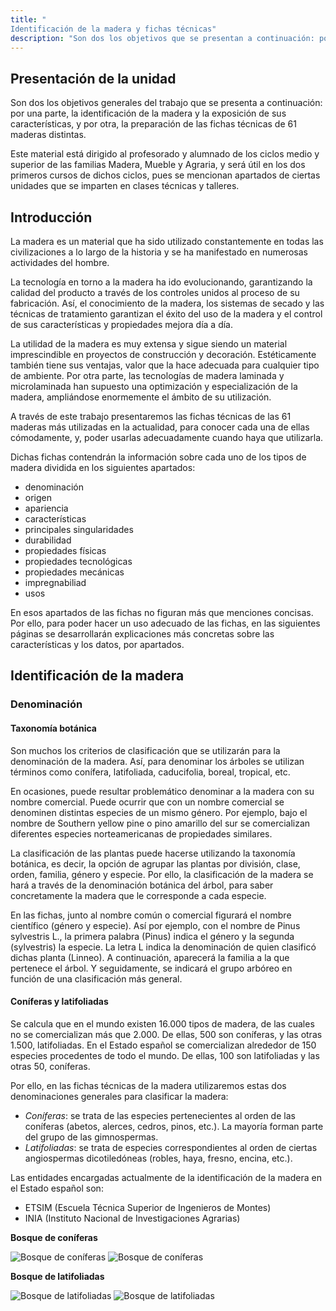 ```yaml
---
title: "
Identificación de la madera y fichas técnicas"
description: "Son dos los objetivos que se presentan a continuación: por una parte, la identificación de la madera y la exposición de las fichas técnicas de 61 maderas distintas."
---
```


## Presentación de la unidad

Son dos los objetivos generales del trabajo que se presenta a continuación: por una parte, la identificación de la madera y la exposición de sus características, y por otra, la preparación de las fichas técnicas de 61 maderas distintas.

Este material está dirigido al profesorado y alumnado de los ciclos medio y superior de las familias Madera, Mueble y Agraria, y será útil en los dos primeros cursos de dichos ciclos, pues se mencionan apartados de ciertas unidades que se imparten en clases técnicas y talleres.

## Introducción

La madera es un material que ha sido utilizado constantemente en todas las civilizaciones a lo largo de la historia y se ha manifestado en numerosas actividades del hombre.

La tecnología en torno a la madera ha ido evolucionando, garantizando la calidad del producto a través de los controles unidos al proceso de su fabricación. Así, el conocimiento de la madera, los sistemas de secado y las técnicas de tratamiento garantizan el éxito del uso de la madera y el control de sus características y propiedades mejora día a día.

La utilidad de la madera es muy extensa y sigue siendo un material imprescindible en proyectos de construcción y decoración. Estéticamente también tiene sus ventajas, valor que la hace adecuada para cualquier tipo de ambiente. Por otra parte, las tecnologías de madera laminada y microlaminada han supuesto una optimización y especialización de la madera, ampliándose enormemente el ámbito de su utilización.

A través de este trabajo presentaremos las fichas técnicas de las 61 maderas más utilizadas en la actualidad, para conocer cada una de ellas cómodamente, y, poder usarlas adecuadamente cuando haya que utilizarla.

Dichas fichas contendrán la información sobre cada uno de los tipos de madera dividida en los siguientes apartados:

- denominación
- origen
- apariencia
- características
- principales singularidades
- durabilidad
- propiedades físicas
- propiedades tecnológicas
- propiedades mecánicas
- impregnabiliad
- usos

En esos apartados de las fichas no figuran más que menciones concisas. Por ello, para poder hacer un uso adecuado de las fichas, en las siguientes páginas se desarrollarán explicaciones más concretas sobre las características y los datos, por apartados.

## Identificación de la madera

### Denominación

#### Taxonomía botánica

Son muchos los criterios de clasificación que se utilizarán para la denominación de la madera. Así, para denominar los árboles se utilizan términos como conífera, latifoliada, caducifolia, boreal, tropical, etc.

En ocasiones, puede resultar problemático denominar a la madera con su nombre comercial. Puede ocurrir que con un nombre comercial se denominen distintas especies de un mismo género. Por ejemplo, bajo el nombre de Southern yellow pine o pino amarillo del sur se comercializan diferentes especies norteamericanas de propiedades similares.

La clasificación de las plantas puede hacerse utilizando la taxonomía botánica, es decir, la opción de agrupar las plantas por división, clase, orden, familia, género y especie. Por ello, la clasificación de la madera se hará a través de la denominación botánica del árbol, para saber concretamente la madera que le corresponde a cada especie.

En las fichas, junto al nombre común o comercial figurará el nombre científico (género y especie). Así por ejemplo, con el nombre de Pinus sylvestris L., la primera palabra (Pinus) indica el género y la segunda (sylvestris) la especie. La letra L indica la denominación de quien clasificó dichas planta (Linneo). A continuación, aparecerá la familia a la que pertenece el árbol. Y seguidamente, se indicará el grupo arbóreo en función de una clasificación más general.

#### Coníferas y latifoliadas

Se calcula que en el mundo existen 16.000 tipos de madera, de las cuales no se comercializan más que 2.000. De ellas, 500 son coníferas, y las otras 1.500, latifoliadas. En el Estado español se comercializan alrededor de 150 especies procedentes de todo el mundo. De ellas, 100 son latifoliadas y las otras 50, coníferas.

Por ello, en las fichas técnicas de la madera utilizaremos estas dos denominaciones generales para clasificar la madera:

- _Coníferas_: se trata de las especies pertenecientes al orden de las coníferas (abetos, alerces, cedros, pinos, etc.). La mayoría forman parte del grupo de las gimnospermas.
- _Latifoliadas_: se trata de especies correspondientes al orden de ciertas angiospermas dicotiledóneas (robles, haya, fresno, encina, etc.).

Las entidades encargadas actualmente de la identificación de la madera en el Estado español son:

- ETSIM (Escuela Técnica Superior de Ingenieros de Montes)
- INIA (Instituto Nacional de Investigaciones Agrarias)

**Bosque de coníferas**

![Bosque de coníferas](/assets/2_1.jpg)
![Bosque de coníferas](/assets/2_2.jpg)

**Bosque de latifoliadas**

![Bosque de latifoliadas](/assets/2_3.jpg)
![Bosque de latifoliadas](/assets/2_4.jpg)
